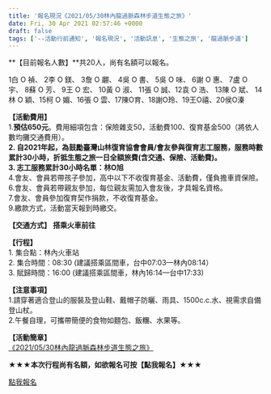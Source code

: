 ```yaml
---
title: '報名現況《2021/05/30林內龍過脈森林步道生態之旅》'
date: Fri, 30 Apr 2021 02:57:46 +0000
draft: false
tags: ['--活動行前通知', '報名現況', '活動訊息', '生態之旅', '龍過脈步道']
---
```


**【目前報名人數】**共20人，尚有名額可以報名。

1白 O 禎、 2李 O 鎂、 3詹 O 翽、 4吳 O 書、 5吳 O 味、 6謝 O 惠、 7盧 O 宇、 8蘇 O 芳、 9王 O 宏、 10黃 O 淑、 11張 O 誠、12袁 O 浩、 13陳 O 斌、 14林 O 穎、15柯 O 媚、16張 O 雲、17陳O育、18謝O玲、19王O禧、20侯O溱

**【活動費用】**  
1.**預估650元**。費用細項包含：保險雜支50，活動費100、復育基金500（將依人數均攤交通費用）。  
**2\. 自2021年起，為鼓勵臺灣山林復育協會會員/會友參與復育志工服務，服務時數累計30小時，折抵生態之旅一日全額旅費(含交通、保險、活動費)。**  
**3\. 志工服務累計30小時名單：林O旭**  
4.會友、會員若帶孩子參加，高中以下不收復育基金、活動費，僅負擔車資保險。  
6.會友、會員若帶親友參加，每位親友需加入會友後，才具報名資格。  
7.會友、會員參加復育契作捐款，不收復育基金。  
9.繳款方式，活動當天報到時繳交。

**【交通方式】** **搭乘火車前往**

**【行程】**  
1\. 集合點：林內火車站  
2\. 集合時間：08:30 (建議搭乘區間車，台中07:03—林內08:14）  
3\. 賦歸時間：16:00 (建議搭乘區間車，林內16:14—台中17:33)

**【注意事項】**  
1.請穿著適合登山的服裝及登山鞋、戴帽子防曬、雨具、1500c.c.水、視需求自備登山杖。  
2.午餐自理，可攜帶簡便的食物如麵包、飯糰、水果等。

**【活動簡章】**  
[《2021/05/30林內龍過脈森林步道生態之旅》](https://www.reforestation.tw/?p=6371)

**★★★本次行程尚有名額，如欲報名可按【點我報名】★★★**

[點我報名](https://forms.gle/prMbtQst4VGNzZad9)